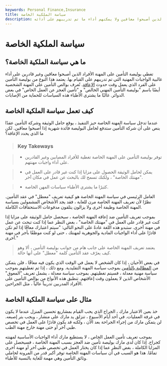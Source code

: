 ```yaml
---
keywords: Personal Finance,Insurance
title: سياسة الملكية الخاصة
description: تغطي سياسة المهنة الخاصة الأفراد الذين أصبحوا معاقين ولا يمكنهم أداء ما تم تدريبهم على أدائه.
---
```


# سياسة الملكية الخاصة
## ما هي سياسة الملكية الخاصة؟

تغطي بوليصة التأمين على المهنة الأفراد الذين أصبحوا معاقين وغير قادرين على أداء غالبية الواجبات المهنية التي تم تدريبهم على القيام بها. يعتمد هذا النوع من بوليصة التأمين على الفرد الذي يعمل وقت حدوث [الإعاقة](/disability-insurance). تُعرف بوالص التأمين على المهنة الشخصية أيضًا باسم "بوليصة التأمين المهني الخالص" و "تأمين العجز عن العمل الخاص" في بعض الدوائر. غالبًا ما يشتري الأطباء هذه السياسات للحماية من الإصابات.

## كيف تعمل سياسة الملكية الخاصة

عندما تدخل سياسة المهنة الخاصة حيز التنفيذ ، يوقع حامل الوثيقة وشركة التأمين عقدًا ينص على أن شركة التأمين ستدفع لحامل البوليصة فائدة شهرية إذا أصبحوا معاقين. لكن ما الذي يحدد الإعاقة؟

> ### Key Takeways

> - توفر بوليصة التأمين على المهنة الخاصة تغطية للأفراد المصابين وغير القادرين على أداء واجبات مهنتهم.

> - يمكن لحامل الوثيقة الحصول على مزايا إذا كنت غير قادر على العمل في "مهنتك الخاصة" ، ولكنك تسمح لك بالبحث عن عمل في مكان آخر.

> - كثيرًا ما يشتري الأطباء سياسات المهن الخاصة.

>

>

العامل الرئيسي في سياسة المهنة الخاصة هو كيفية تعريف "معطل" في عقد التأمين. نظرًا لأن تعريف المهنة الخاصة مرن للغاية ، فقد يجد الأشخاص المشمولين بسياسة المهنة الخاصة وظيفة أخرى ولا يزالون يتلقون مدفوعات الاستحقاقات الكاملة.

بموجب تعريف التأمين ضد إعاقة المهنة الخاصة ، سيحصل حامل الوثيقة على مزايا إذا كنت غير قادر على العمل في "مهنتك الخاصة" ، بغض النظر عما إذا كنت تبحث عن عمل في مهنة أخرى. ستبدو هذه اللغة عادةً على النحو التالي: "سيتم اعتبارك معاقًا إذا لم تكن قادرًا على أداء الواجبات المادية والجوهرية لمهنتك ، حتى لو كنت موظفًا بأجر في مهنة أخرى."

> يعتمد تعريف المهنة الخاصة على جانب هام من جوانب بوليصة التأمين ، ألا وهو كيف يعرّف عقد التأمين كلمة "معطل" على أنها حالة.

>

في بعض الأحيان ، إذا كان الشخص لا يعمل في الوقت الذي يكون فيه معاقًا ، فلن يتمكن من [المطالبة بالتأمين](/insurance_claim) بموجب سياسة المهنة التقليدية. ومع ذلك ، إذا تم تغطيتهم بموجب سياسة مهنية معدلة ، فسيتم تغطيتهم. بموجب سياسة معدلة ، يشمل تعريف "المعوق" الأشخاص الذين لا يعملون وقت إعاقتهم. تنطبق هذه الأنواع من بوالص التأمين على الأفراد المدربين تدريباً عالياً ، مثل الجراحين.

## مثال على سياسة الملكية الخاصة

خذ بعين الاعتبار مارك ، الجراح الذي يحب القيام بمشاريع تحسين المنزل عندما لا يكون في غرفة العمليات. في أحد أيام الأسبوع ، تنزلق يد مارك على منشار ، ويجب بتر إصبعه. لن يتمكن مارك من إجراء الجراحة بعد الآن ، ولكنه قد يكون قادرًا على العمل في تخصص طبي آخر أو حتى مهنة خارج مهنة الطب.

بموجب تعريف تأمين العمل الخاص ، لا يستطيع مارك أداء الواجبات الأساسية لمهنته كجراح. إذا كان لدى مارك بوليصة تأمين ضد العجز بسبب المهنة الخاصة ، فسيحصل على المزايا الكاملة ، بغض النظر عما إذا كان يختار العمل في تخصص طبي آخر أو مهنة أخرى تمامًا. هذا هو السبب في أن سياسات المهنة الخاصة توفر أكبر قدر من المرونة لحاملي وثائق التأمين وهي مهمة للغاية بالنسبة للأطباء.


